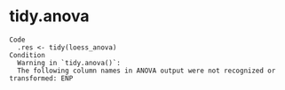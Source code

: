 # tidy.anova

    Code
      .res <- tidy(loess_anova)
    Condition
      Warning in `tidy.anova()`:
      The following column names in ANOVA output were not recognized or transformed: ENP

